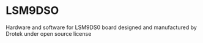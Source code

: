 # LSM9DSO
Hardware and software for LSM9DS0 board designed and manufactured by Drotek under open source license 
